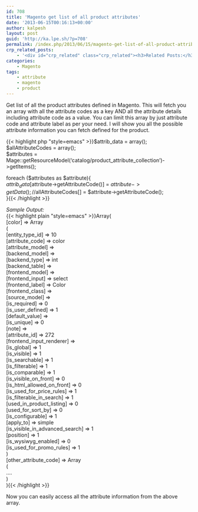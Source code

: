 ```yaml
---
id: 708
title: 'Magento get list of all product attributes'
date: '2013-06-15T00:16:13+00:00'
author: kalpesh
layout: post
guid: 'http://ka.lpe.sh/?p=708'
permalink: /index.php/2013/06/15/magento-get-list-of-all-product-attributes/
crp_related_posts:
    - '<div id="crp_related" class="crp_related"><h3>Related Posts:</h3><ul><li><a href="http://ka.lpe.sh/2013/01/24/magento-add-additional-product-item-attributes-in-order-and-invoice-emails/"     class="crp_title">Magento: Add additional product/item attributes in order and invoice emails</a></li><li><a href="http://ka.lpe.sh/2013/02/07/magento-add-product-custom-attribute-options-dynamically/"     class="crp_title">Magento: Add product custom attribute options dynamically</a></li><li><a href="http://ka.lpe.sh/2013/05/10/magento-get-products-by-attribute-set/"     class="crp_title">Magento get products by attribute set id or name</a></li><li><a href="http://ka.lpe.sh/2011/06/06/magento-get-all-the-values-of-a-magento-eav-for-a-particular-attribute-code/"     class="crp_title">Magento: Get all the values of a Magento EAV for a particular attribute code</a></li><li><a href="http://ka.lpe.sh/2012/09/13/magento-get-product-attribute-select-option-idlabelvalue/"     class="crp_title">Magento: Get product attribute&#8217;s select option id/label/value</a></li></ul></div>'
categories:
    - Magento
tags:
    - attribute
    - magento
    - product
---
```


Get list of all the product attributes defined in Magento. This will fetch you an array with all the attribute codes as a key AND all the attribute details including attribute code as a value. You can limit this array by just attribute code and attribute label as per your need. I will show you all the possible attribute information you can fetch defined for the product.

{{< highlight php "style=emacs" >}}$attrib_data = array(); $allAttributeCodes = array();  
$attributes = Mage::getResourceModel(‘catalog/product_attribute_collection’)->getItems();

foreach ($attributes as $attribute){  
 $attrib_data[$attribute->getAttributeCode()] = $attribute->getData();  
 //$allAttributeCodes[] = $attribute->getAttributeCode();  
}{{< /highlight >}}

*Sample Output:*  
{{< highlight plain "style=emacs" >}}Array(  
 [color] => Array  
 (  
 [entity_type_id] => 10  
 [attribute_code] => color  
 [attribute_model] =>  
 [backend_model] =>  
 [backend_type] => int  
 [backend_table] =>  
 [frontend_model] =>  
 [frontend_input] => select  
 [frontend_label] => Color  
 [frontend_class] =>  
 [source_model] =>  
 [is_required] => 0  
 [is_user_defined] => 1  
 [default_value] =>  
 [is_unique] => 0  
 [note] =>  
 [attribute_id] => 272  
 [frontend_input_renderer] =>  
 [is_global] => 1  
 [is_visible] => 1  
 [is_searchable] => 1  
 [is_filterable] => 1  
 [is_comparable] => 1  
 [is_visible_on_front] => 0  
 [is_html_allowed_on_front] => 0  
 [is_used_for_price_rules] => 1  
 [is_filterable_in_search] => 1  
 [used_in_product_listing] => 0  
 [used_for_sort_by] => 0  
 [is_configurable] => 1  
 [apply_to] => simple  
 [is_visible_in_advanced_search] => 1  
 [position] => 1  
 [is_wysiwyg_enabled] => 0  
 [is_used_for_promo_rules] => 1  
 )  
 [other_attribute_code] => Array  
 (  
 ….  
 )  
){{< /highlight >}}

Now you can easily access all the attribute information from the above array.